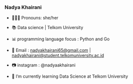 ### Nadya Khairani
- 👩🏻‍💻 Pronouns: she/her
- 📚 Data science | Telkom University
- 📊 programming language focus : Python and Go

- 📩 Email : nadyakhairani65@gmail.com | nadyakhairani@student.telkomuniversity.ac.id
- 📷 instagram : @nadyaakhairani 

- 🌱 I’m currently learning Data Science at Telkom University
 
